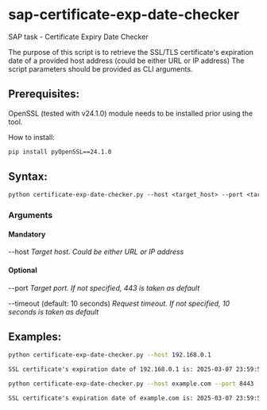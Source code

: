# sap-certificate-exp-date-checker
SAP task - Certificate Expiry Date Checker

The purpose of this script is to retrieve the SSL/TLS certificate's expiration date of a provided host address (could be either URL or IP address)
The script parameters should be provided as CLI arguments.

## Prerequisites:

OpenSSL (tested with v24.1.0) module needs to be installed prior using the tool.

How to install:
```sh
pip install pyOpenSSL==24.1.0
```

## Syntax:

```txt
python certificate-exp-date-checker.py --host <target_host> --port <target_port> --timeout <timeout_seconds>
```

### Arguments

#### Mandatory
--host
_Target host. Could be either URL or IP address_

#### Optional
--port
_Target port. If not specified, 443 is taken as default_

--timeout (default: 10 seconds)
_Request timeout. If not specified, 10 seconds is taken as default_

## Examples:

```sh
python certificate-exp-date-checker.py --host 192.168.0.1
```

```txt
SSL certificate's expiration date of 192.168.0.1 is: 2025-03-07 23:59:59
```

```sh
python certificate-exp-date-checker.py --host example.com --port 8443 --timeout 5
```

```txt
SSL certificate's expiration date of example.com is: 2025-03-07 23:59:59
```
